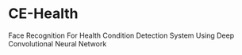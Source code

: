 # CE-Health
Face Recognition For Health Condition Detection System Using Deep Convolutional Neural Network
